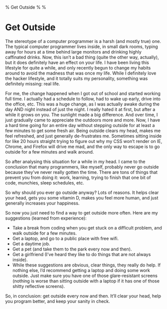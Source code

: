 % Get Outside
%
%

Get Outside
===========

The stereotype of a computer programmer is a harsh (and mostly true)
one. The typical computer programmer lives inside, in small dark rooms,
typing away for hours at a time behind large monitors and drinking
highly caffinated drinks. Now, this isn’t a bad thing (quite the other
way, actually), but it does definitely have an effect on your life. I
have been living this lifestyle for quite a while, and only recently
begun to change my habits around to avoid the madness that was once my
life. While I definitely love the hacker lifestyle, and it totally suits
my personality, something was definitely missing: real life.

For me, the change happened when I got out of school and started working
full time. I actually had a schedule to follow, had to wake up early,
drive into the office, etc. This was a huge change, as I was actually
awake during the day AND night instead of just the night. I really hated
it at first, but after a while it grows on you. The sunlight made a big
difference. And over time, I just gradually came to appreciate the
outdoors more and more. Now, I have a hard time going for an entire day
without stepping outside for at least a few minutes to get some fresh
air. Being outside clears my head, makes me feel refreshed, and just
generally de-frustrates me. Sometimes sitting inside for like 20 hours
straight trying to figure out why my CSS won’t render on IE, Chrome, and
Firefox will drive me mad, and the only way to escape is to go outside
for a few minutes and walk around.

So after analysing this situation for a while in my head. I came to the
conclusion that many programmers, like myself, probably never go outside
because they’ve never really gotten the time. There are tons of things
that prevent you from doing it: work, learning, trying to finish that
one bit of code, munchies, sleep schedules, etc.

So why should you ever go outside anyway? Lots of reasons. It helps
clear your head, gets you some vitamin D, makes you feel more human, and
just generally increases your happiness.

So now you just need to find a way to get outside more often. Here are
my suggestions (learned from experience):

-   Take a break from coding when you get stuck on a difficult problem,
    and walk outside for a few minutes.
-   Get a laptop, and go to a public place with free wifi.
-   Get a daytime job.
-   Get a pet (and take them to the park every now and then).
-   Get a girlfriend (I’ve heard they like to do things that are not
    always inside).
-   While these suggestions are obvious, clear things, they really do
    help. If nothing else, I’d recommend getting a laptop and doing some
    work outside. Just make sure you have one of those glare-resistant
    screens (nothing is worse than sitting outside with a laptop if it
    has one of those shitty reflective screens).

So, in conclusion: get outside every now and then. It’ll clear your
head, help you program better, and keep your sanity in check.
